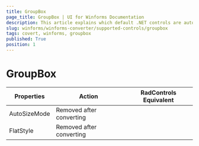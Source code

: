 ```yaml
---
title: GroupBox
page_title: GroupBox | UI for Winforms Documentation
description: This article explains which default .NET controls are automatically converted.
slug: winforms/winforms-converter/supported-controls/groupbox
tags: covert, winforms, groupbox
published: True
position: 1
---
```


# GroupBox

|Properties|Action|RadControls Equivalent|
|---|---|---|
|AutoSizeMode|Removed after converting|   |
|FlatStyle|Removed after converting|   |
